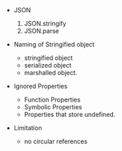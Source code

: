 * JSON
  1. JSON.stringify
  2. JSON.parse

* Naming of Stringified object
  * stringified object
  * serialized object
  * marshalled object.

* Ignored Properties
  * Function Properties
  * Symbolic Properties
  * Properties that store undefined.

* Limitation
  * no circular references
  
